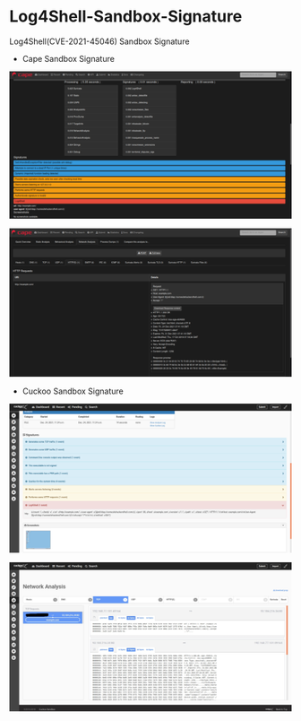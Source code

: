 # Log4Shell-Sandbox-Signature
Log4Shell(CVE-2021-45046) Sandbox Signature

- Cape Sandbox Signature

<p align="center">
   <img src="cape.png" title="Cape Sandbox Signature"/>
</p>

<p align="center">
   <img src="cape_traffic.png" title="Traffic"/>
</p>

- Cuckoo Sandbox Signature

<p align="center">
   <img src="cuckoo.png" title="Cuckoo Sandbox Signature"/>
</p>

<p align="center">
   <img src="cuckoo_traffic_LI.jpg" title="Traffic"/>
</p>
